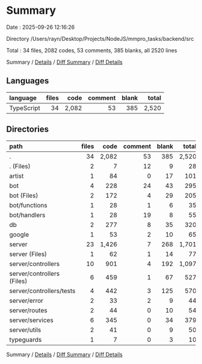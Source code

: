 # Summary

Date : 2025-09-26 12:16:26

Directory /Users/rayn/Desktop/Projects/NodeJS/mmpro_tasks/backend/src

Total : 34 files,  2082 codes, 53 comments, 385 blanks, all 2520 lines

Summary / [Details](details.md) / [Diff Summary](diff.md) / [Diff Details](diff-details.md)

## Languages
| language | files | code | comment | blank | total |
| :--- | ---: | ---: | ---: | ---: | ---: |
| TypeScript | 34 | 2,082 | 53 | 385 | 2,520 |

## Directories
| path | files | code | comment | blank | total |
| :--- | ---: | ---: | ---: | ---: | ---: |
| . | 34 | 2,082 | 53 | 385 | 2,520 |
| . (Files) | 2 | 7 | 12 | 9 | 28 |
| artist | 1 | 84 | 0 | 17 | 101 |
| bot | 4 | 228 | 24 | 43 | 295 |
| bot (Files) | 2 | 172 | 4 | 29 | 205 |
| bot/functions | 1 | 28 | 1 | 6 | 35 |
| bot/handlers | 1 | 28 | 19 | 8 | 55 |
| db | 2 | 277 | 8 | 35 | 320 |
| google | 1 | 53 | 2 | 10 | 65 |
| server | 23 | 1,426 | 7 | 268 | 1,701 |
| server (Files) | 1 | 62 | 1 | 14 | 77 |
| server/controllers | 10 | 901 | 4 | 192 | 1,097 |
| server/controllers (Files) | 6 | 459 | 1 | 67 | 527 |
| server/controllers/tests | 4 | 442 | 3 | 125 | 570 |
| server/error | 2 | 33 | 2 | 9 | 44 |
| server/routes | 2 | 44 | 0 | 10 | 54 |
| server/services | 6 | 345 | 0 | 34 | 379 |
| server/utils | 2 | 41 | 0 | 9 | 50 |
| typeguards | 1 | 7 | 0 | 3 | 10 |

Summary / [Details](details.md) / [Diff Summary](diff.md) / [Diff Details](diff-details.md)